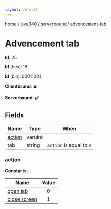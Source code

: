 ```yaml
---
layout: default
---
```


[home](/)  /  [java340](/protocol/java340)  /  [serverbound](/protocol/java340/serverbound)  /  advencement-tab

# Advencement tab

**Id**: 25

**Id** (hex): 19

**Id** (bin): 00011001

**Clientbound**: ✖️

**Serverbound**: ✔️

## Fields

Name | Type | When
---|---|:---:
[action](#action) | varuint | 
tab | string | <code>action</code> is equal to <code>0</code>

### action

**Constants**:

Name | Value
---|:---:
[open tab](action_open-tab) | 0
[close screen](action_close-screen) | 1
